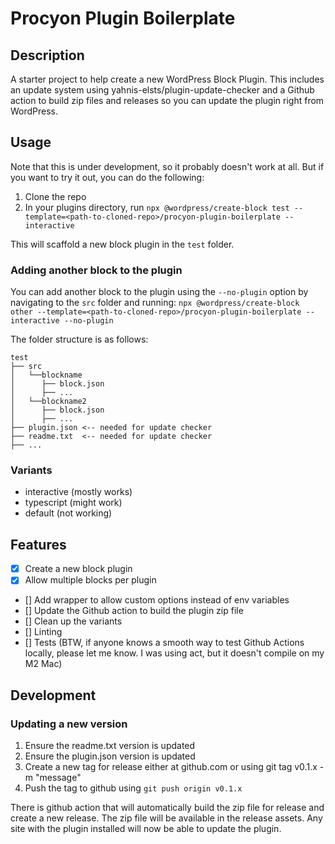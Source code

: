 # Procyon Plugin Boilerplate
## Description
A starter project to help create a new WordPress Block Plugin. This includes an update system using yahnis-elsts/plugin-update-checker and a Github action to build zip files and releases so you can update the plugin right from WordPress.

## Usage
Note that this is under development, so it probably doesn't work at all. But if you want to try it out, you can do the following:

1. Clone the repo
2. In your plugins directory, run `npx @wordpress/create-block test --template=<path-to-cloned-repo>/procyon-plugin-boilerplate --interactive`

This will scaffold a new block plugin in the `test` folder.

### Adding another block to the plugin
You can add another block to the plugin using the `--no-plugin` option by navigating to the `src` folder and running:
`npx @wordpress/create-block other --template=<path-to-cloned-repo>/procyon-plugin-boilerplate --interactive --no-plugin`

The folder structure is as follows:
```
test
├── src
│   └──blockname
│      ├── block.json
│      ├── ...
│   └──blockname2
│      ├── block.json
│      ├── ...
├── plugin.json <-- needed for update checker
├── readme.txt  <-- needed for update checker
├── ...
```

### Variants

* interactive (mostly works)
* typescript (might work)
* default (not working)

## Features
- [x] Create a new block plugin
- [x] Allow multiple blocks per plugin
- [] Add wrapper to allow custom options instead of env variables
- [] Update the Github action to build the plugin zip file
- [] Clean up the variants
- [] Linting
- [] Tests (BTW, if anyone knows a smooth way to test Github Actions locally, please let me know. I was using act, but it doesn't compile on my M2 Mac)

## Development

### Updating a new version

1. Ensure the readme.txt version is updated
2. Ensure the plugin.json version is updated
3. Create a new tag for release either at github.com or using git tag v0.1.x -m "message"
4. Push the tag to github using `git push origin v0.1.x`

There is github action that will automatically build the zip file for release and create a new release. The zip file will be available in the release assets. Any site with the plugin installed will now be able to update the plugin.


